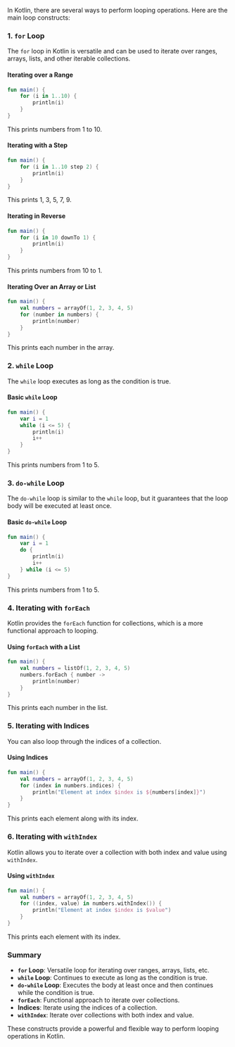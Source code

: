 In Kotlin, there are several ways to perform looping operations. Here are the main loop constructs:

### 1. `for` Loop

The `for` loop in Kotlin is versatile and can be used to iterate over ranges, arrays, lists, and other iterable collections.

#### Iterating over a Range
```kotlin
fun main() {
    for (i in 1..10) {
        println(i)
    }
}
```
This prints numbers from 1 to 10.

#### Iterating with a Step
```kotlin
fun main() {
    for (i in 1..10 step 2) {
        println(i)
    }
}
```
This prints 1, 3, 5, 7, 9.

#### Iterating in Reverse
```kotlin
fun main() {
    for (i in 10 downTo 1) {
        println(i)
    }
}
```
This prints numbers from 10 to 1.

#### Iterating Over an Array or List
```kotlin
fun main() {
    val numbers = arrayOf(1, 2, 3, 4, 5)
    for (number in numbers) {
        println(number)
    }
}
```
This prints each number in the array.

### 2. `while` Loop

The `while` loop executes as long as the condition is true.

#### Basic `while` Loop
```kotlin
fun main() {
    var i = 1
    while (i <= 5) {
        println(i)
        i++
    }
}
```
This prints numbers from 1 to 5.

### 3. `do-while` Loop

The `do-while` loop is similar to the `while` loop, but it guarantees that the loop body will be executed at least once.

#### Basic `do-while` Loop
```kotlin
fun main() {
    var i = 1
    do {
        println(i)
        i++
    } while (i <= 5)
}
```
This prints numbers from 1 to 5.

### 4. Iterating with `forEach`

Kotlin provides the `forEach` function for collections, which is a more functional approach to looping.

#### Using `forEach` with a List
```kotlin
fun main() {
    val numbers = listOf(1, 2, 3, 4, 5)
    numbers.forEach { number ->
        println(number)
    }
}
```
This prints each number in the list.

### 5. Iterating with Indices

You can also loop through the indices of a collection.

#### Using Indices
```kotlin
fun main() {
    val numbers = arrayOf(1, 2, 3, 4, 5)
    for (index in numbers.indices) {
        println("Element at index $index is ${numbers[index]}")
    }
}
```
This prints each element along with its index.

### 6. Iterating with `withIndex`

Kotlin allows you to iterate over a collection with both index and value using `withIndex`.

#### Using `withIndex`
```kotlin
fun main() {
    val numbers = arrayOf(1, 2, 3, 4, 5)
    for ((index, value) in numbers.withIndex()) {
        println("Element at index $index is $value")
    }
}
```
This prints each element with its index.

### Summary

- **`for` Loop**: Versatile loop for iterating over ranges, arrays, lists, etc.
- **`while` Loop**: Continues to execute as long as the condition is true.
- **`do-while` Loop**: Executes the body at least once and then continues while the condition is true.
- **`forEach`**: Functional approach to iterate over collections.
- **Indices**: Iterate using the indices of a collection.
- **`withIndex`**: Iterate over collections with both index and value.

These constructs provide a powerful and flexible way to perform looping operations in Kotlin.